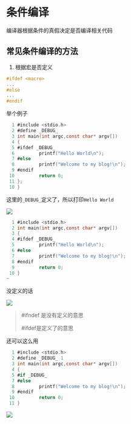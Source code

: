 # 条件编译

编译器根据条件的真假决定是否编译相关代码

## 常见条件编译的方法

1. 根据宏是否定义
  
  ```c
  #ifdef <macro>
  ...
  #else
  ...
  #endif
  ```
  

举个例子

```c
  1 #include <stdio.h>
  2 #define _DEBUG_
  3 int main(int argc,const char* argv[])
  4 {
  5 #ifdef _DEBUG_
  6         printf("Hello World\n");
  7 #else
  8         printf("Welcome to my blog!\n");
  9 #endif
 10         return 0;
 11 };
 10 }
```

这里的`_DEBUG_`定义了，所以打印`Hello World`

![](https://static.meowrain.cn/i/2023/12/29/h0ysga-3.webp)

```c
  1 #include <stdio.h>
  2 int main(int argc,const char* argv[])
  3 {
  4 #ifdef _DEBUG_
  5         printf("Hello World\n");
  6 #else
  7         printf("Welcome to my blog!\n");
  8 #endif
  9         return 0;
 10 }
~                                                                                                             ~          
```

没定义的话

![](file://C:\Users\meowrain\AppData\Roaming\marktext\images\2023-12-29-10-33-28-image.png?msec=1703817209013)

> #ifndef 是没有定义的意思
> 
> #ifdef是定义了的意思

还可以这么用

```c
  1 #include <stdio.h>
  2 #define _DEBUG_ 1
  3 int main(int argc,const char* argv[])
  4 {
  5 #if _DEBUG_                                                                                                 6         printf("Hello World\n");
  7 #else
  8         printf("Welcome to my blog!\n");
  9 #endif
 10         return 0;
 11 }
```

![](https://static.meowrain.cn/i/2023/12/29/h5g5uy-3.webp)